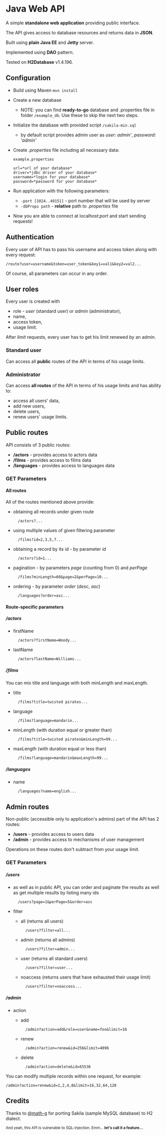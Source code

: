 # Java Web API

A simple **standalone web application** providing public interface.

The API gives access to database resources and returns data in **JSON**.

Built using **plain Java EE** and **Jetty** server.

Implemented using **DAO** pattern.

Tested on **H2Database** v1.4.196.

## Configuration

* Build using Maven `mvn install`
* Create a new database
    * NOTE: you can find **ready-to-go** database and .properties file in folder `/example_db`.
    Use these to skip the next two steps.
* Initialize the database with provided script `/sakila-min.sql`
    * by default script provides admin user as _user: admin'_, _password: 'admin'_
* Create _.properties_ file including all necessary data:

    `example.properties`
    ```
    url=*url of your database*
    driver=*jdbc driver of your database*
    username=*login for your database*
    password=*password for your database*
    ```

* Run application with the following parameters:
    * `-port [1024..49151]` - port number that will be used by server
    * `-dbProps path` - **relative** path to _.properties_ file
* Now you are able to connect at localhost:_port_ and start sending requests!

## Authentication

Every user of API has to pass his username and access token along with every request:

    /route?user=username&token=user_token&key1=val1&key2=val2...

Of course, all parameters can occur in any order.

## User roles

Every user is created with
* role - _user_ (standard user) or _admin_ (administrator),
* name,
* access token,
* usage limit.

After _limit_ requests, every user has to get his limit renewed by an admin.

### Standard user

Can access all **public** routes of the API in terms of his usage limits.

### Administrator

Can access **all routes** of the API in terms of his usage limits and has ability to:
* access all users' data,
* add new users,
* delete users,
* renew users' usage limits.

## Public routes

API consists of 3 public routes:
* **/actors** - provides access to actors data
* **/films** - provides access to films data
* **/languages** - provides access to languages data

### GET Parameters

#### All routes

All of the routes mentioned above provide:
* obtaining all records under given route

        /actors?...

* using multiple values of given filtering parameter

        /films?id=2,3,5,7...

* obtaining a record by its id - by parameter _id_

        /actors?id=1...

* pagination - by parameters _page_ (counting from 0) and _perPage_

        /films?minLength=60&page=2&perPage=10...

* ordering - by parameter _order_ (_desc_, _asc_)

        /languages?order=asc...

#### Route-specific parameters

##### /actors

* firstName

        /actors?firstName=Woody...

* lastName

        /actors?lastName=Williams...

##### /films

You can mix title and language with both minLength and maxLength.

* title

        /films?title=twisted pirates...

* language

        /films?language=mandarin...

* minLength (with duration equal or greater than)

        /films?title=twisted pirates&minLength=99...

* maxLength (with duration equal or less than)

        /films?language=mandarin&maxLength=99...

##### /languages

* name

        /languages?name=english...

## Admin routes

Non-public (accessible only to application's admins) part of the API has 2 routes:
* **/users** - provides access to users data
* **/admin** - provides access to mechanisms of user management

Operations on these routes don't subtract from your usage limit.

### GET Parameters

##### /users

* as well as in public API, you can order and paginate the results as well as get multiple results
by listing many ids

        /users?page=1&perPage=5&order=asc

* filter
    * all (returns all users)

            /users?filter=all...

    * admin (returns all admins)

            /users?filter=admin...

    * user (returns all standard users)

            /users?filter=user...

    * noaccess (returns users that have exhausted their usage limit)

            /users?filter=noaccess...


##### /admin
* action
    * add

            /admin?action=add&role=user&name=foo&limit=16

    * renew

            /admin?action=renew&id=256&limit=4096

    * delete

            /admin?action=delete&id=65536


You can modify multiple records within one request, for example:

    /admin?action=renew&id=1,2,4,8&limit=16,32,64,128


## Credits
Thanks to [@math-g](https://github.com/math-g) for porting Sakila (sample MySQL database) to H2 dialect.


<sub>And yeah, this API is vulnerable to SQL-injection. Emm... **let's call it a feature...**</sub>
